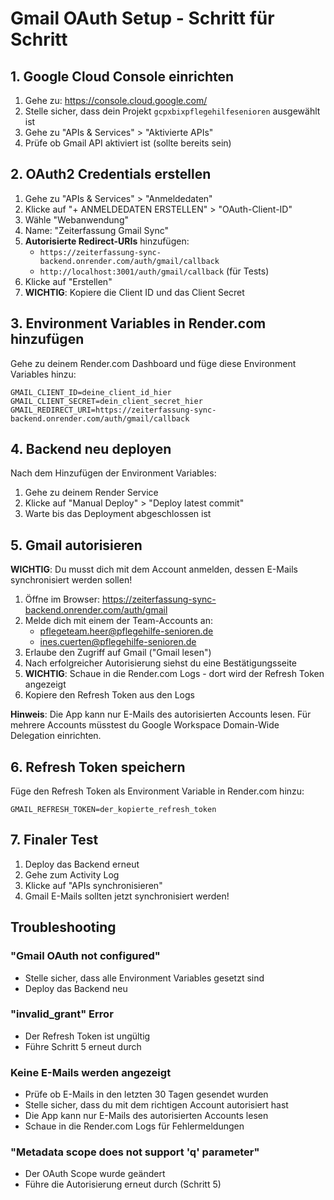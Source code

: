 # Gmail OAuth Setup - Schritt für Schritt

## 1. Google Cloud Console einrichten

1. Gehe zu: https://console.cloud.google.com/
2. Stelle sicher, dass dein Projekt `gcpxbixpflegehilfesenioren` ausgewählt ist
3. Gehe zu "APIs & Services" > "Aktivierte APIs"
4. Prüfe ob Gmail API aktiviert ist (sollte bereits sein)

## 2. OAuth2 Credentials erstellen

1. Gehe zu "APIs & Services" > "Anmeldedaten"
2. Klicke auf "+ ANMELDEDATEN ERSTELLEN" > "OAuth-Client-ID"
3. Wähle "Webanwendung"
4. Name: "Zeiterfassung Gmail Sync"
5. **Autorisierte Redirect-URIs** hinzufügen:
   - `https://zeiterfassung-sync-backend.onrender.com/auth/gmail/callback`
   - `http://localhost:3001/auth/gmail/callback` (für Tests)
6. Klicke auf "Erstellen"
7. **WICHTIG**: Kopiere die Client ID und das Client Secret

## 3. Environment Variables in Render.com hinzufügen

Gehe zu deinem Render.com Dashboard und füge diese Environment Variables hinzu:

```
GMAIL_CLIENT_ID=deine_client_id_hier
GMAIL_CLIENT_SECRET=dein_client_secret_hier
GMAIL_REDIRECT_URI=https://zeiterfassung-sync-backend.onrender.com/auth/gmail/callback
```

## 4. Backend neu deployen

Nach dem Hinzufügen der Environment Variables:
1. Gehe zu deinem Render Service
2. Klicke auf "Manual Deploy" > "Deploy latest commit"
3. Warte bis das Deployment abgeschlossen ist

## 5. Gmail autorisieren

**WICHTIG**: Du musst dich mit dem Account anmelden, dessen E-Mails synchronisiert werden sollen!

1. Öffne im Browser: https://zeiterfassung-sync-backend.onrender.com/auth/gmail
2. Melde dich mit einem der Team-Accounts an:
   - pflegeteam.heer@pflegehilfe-senioren.de
   - ines.cuerten@pflegehilfe-senioren.de
3. Erlaube den Zugriff auf Gmail ("Gmail lesen")
4. Nach erfolgreicher Autorisierung siehst du eine Bestätigungsseite
5. **WICHTIG**: Schaue in die Render.com Logs - dort wird der Refresh Token angezeigt
6. Kopiere den Refresh Token aus den Logs

**Hinweis**: Die App kann nur E-Mails des autorisierten Accounts lesen. Für mehrere Accounts müsstest du Google Workspace Domain-Wide Delegation einrichten.

## 6. Refresh Token speichern

Füge den Refresh Token als Environment Variable in Render.com hinzu:

```
GMAIL_REFRESH_TOKEN=der_kopierte_refresh_token
```

## 7. Finaler Test

1. Deploy das Backend erneut
2. Gehe zum Activity Log
3. Klicke auf "APIs synchronisieren"
4. Gmail E-Mails sollten jetzt synchronisiert werden!

## Troubleshooting

### "Gmail OAuth not configured"
- Stelle sicher, dass alle Environment Variables gesetzt sind
- Deploy das Backend neu

### "invalid_grant" Error
- Der Refresh Token ist ungültig
- Führe Schritt 5 erneut durch

### Keine E-Mails werden angezeigt
- Prüfe ob E-Mails in den letzten 30 Tagen gesendet wurden
- Stelle sicher, dass du mit dem richtigen Account autorisiert hast
- Die App kann nur E-Mails des autorisierten Accounts lesen
- Schaue in die Render.com Logs für Fehlermeldungen

### "Metadata scope does not support 'q' parameter"
- Der OAuth Scope wurde geändert
- Führe die Autorisierung erneut durch (Schritt 5)
